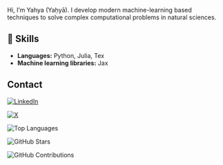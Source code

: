 
Hi, I’m Yahya (Yaḥyā). I develop modern machine-learning based techniques to solve complex computational problems in natural sciences.

## 🚀 Skills
- **Languages:** Python, Julia, Tex
- **Machine learning libraries:** Jax


## Contact
[![LinkedIn](https://img.shields.io/badge/LinkedIn-0077B5?style=for-the-badge&logo=linkedin&logoColor=white)](https://www.linkedin.com/in/yahyasaleh/)

[![X](https://img.shields.io/badge/X-1DA1F2?style=for-the-badge&logo=x&logoColor=white)](https://twitter.com/yahya_saleh94)

<!---
Saleh0694/Saleh0694 is a ✨ special ✨ repository because its `README.md` (this file) appears on your GitHub profile.
You can click the Preview link to take a look at your changes.
--->


![Top Languages](https://github-readme-stats.vercel.app/api/top-langs/?username=Saleh0694&layout=compact&theme=default)

![GitHub Stars](https://img.shields.io/github/stars/Saleh0694?affiliations=OWNER%2CCOLLABORATOR)

![GitHub Contributions](https://github-readme-streak-stats.herokuapp.com/?user=Saleh0694&theme=default)

